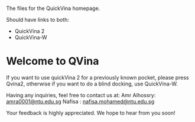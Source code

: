 # 
The files for the QuickVina homepage.


Should have links to both:
* QuickVina 2
* QuickVina-W


# Welcome to QVina

If you want to use quickVina 2 for a previously known pocket, please press Qvina2, otherwise if you want to do a blind docking, use QuickVina-W.

Having any inquiries, feel free to contact us at:
Amr Alhossry: amra0001@ntu.edu.sg
Nafisa      : nafisa.mohamed@ntu.edu.sg

Your feedback is highly appreciated. We hope to hear from you soon!
